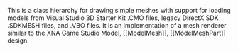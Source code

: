 This is a class hierarchy for drawing simple meshes with support for loading models from Visual Studio 3D Starter Kit .CMO files, legacy DirectX SDK .SDKMESH files, and .VBO files. It is an implementation of a mesh renderer similar to the XNA Game Studio Model, [[ModelMesh]], [[ModelMeshPart]] design.